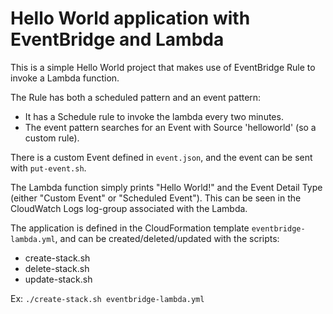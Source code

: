 # Hello World application with EventBridge and Lambda

This is a simple Hello World project that makes use of EventBridge Rule to invoke a Lambda function.

The Rule has both a scheduled pattern and an event pattern:
* It has a Schedule rule to invoke the lambda every two minutes.
* The event pattern searches for an Event with Source 'helloworld' (so a custom rule).

There is a custom Event defined in `event.json`, and the event can be sent with `put-event.sh`.

The Lambda function simply prints "Hello World!" and the Event Detail Type (either "Custom Event" or "Scheduled Event"). This can be seen in the CloudWatch Logs log-group associated with the Lambda.

The application is defined in the CloudFormation template `eventbridge-lambda.yml`, and can be created/deleted/updated with the scripts:
* create-stack.sh
* delete-stack.sh
* update-stack.sh

Ex: `./create-stack.sh eventbridge-lambda.yml`
